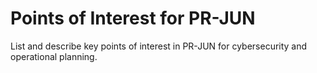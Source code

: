 # Points of Interest for PR-JUN

List and describe key points of interest in PR-JUN for cybersecurity and operational planning.
